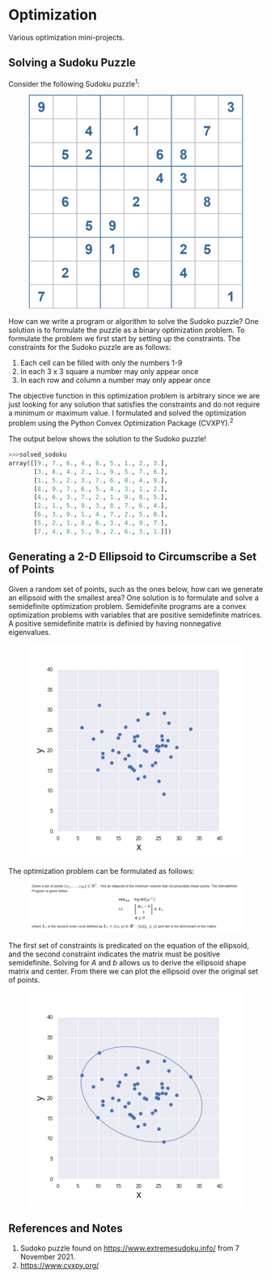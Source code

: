 # Optimization
Various optimization mini-projects.


## Solving a Sudoku Puzzle

Consider the following Sudoku puzzle<sup>1</sup>:

 <p align="center">
  </p>
<figure>
  <p align="center">
    <img src="https://github.com/bwalzer4/Optimization/blob/main/Visuals/Sudoku_1.png?raw=True" />
  </p>
</figure>

How can we write a program or algorithm to solve the Sudoko puzzle? One solution is to formulate the puzzle as a binary optimization problem. To formulate the problem we first start by setting up the constraints. The constraints for the Sudoko puzzle are as follows:

1. Each cell can be filled with only the numbers 1-9
2. In each 3 x 3 square a number may only appear once
3. In each row and column a number may only appear once

The objective function in this optimization problem is arbitrary since we are just looking for any solution that satisfies the constraints and do not require a minimum or maximum value. I formulated and solved the optimization problem using the Python Convex Optimization Package (CVXPY).<sup>2</sup>

The output below shows the solution to the Sudoko puzzle!

```python
>>>solved_sodoku
array([[9., 7., 6., 4., 8., 5., 1., 2., 3.],
       [3., 8., 4., 2., 1., 9., 5., 7., 6.],
       [1., 5., 2., 3., 7., 6., 8., 4., 9.],
       [8., 9., 7., 6., 5., 4., 3., 1., 2.],
       [4., 6., 3., 7., 2., 1., 9., 8., 5.],
       [2., 1., 5., 9., 3., 8., 7., 6., 4.],
       [6., 3., 9., 1., 4., 7., 2., 5., 8.],
       [5., 2., 1., 8., 6., 3., 4., 9., 7.],
       [7., 4., 8., 5., 9., 2., 6., 3., 1.]])
```

## Generating a 2-D Ellipsoid to Circumscribe a Set of Points

Given a random set of points, such as the ones below, how can we generate an ellipsoid with the smallest area? One solution is to formulate and solve a semidefinite optimization problem. Semidefinite programs are a convex optimization problems with variables that are positive semidefinite matrices. A positive semidefinite matrix is definied by having nonnegative eigenvalues. 

 <p align="center">
  </p>
<figure>
  <p align="center">
    <img src="https://github.com/bwalzer4/Optimization/blob/main/Visuals/random_points.png?raw=True" />
  </p>
</figure>

The optimization problem can be formulated as follows:

 <p align="center">
  </p>
<figure>
  <p align="center">
    <img src="https://github.com/bwalzer4/Optimization/blob/main/Visuals/SDP_program.PNG?raw=True" />
  </p>
</figure>

The first set of constraints is predicated on the equation of the ellipsoid, and the second constraint indicates the matrix must be positive semidefinite. Solving for $A$ and $b$ allows us to derive the ellipsoid shape matrix and center. From there we can plot the ellipsoid over the original set of points.

 <p align="center">
  </p>
<figure>
  <p align="center">
    <img src="https://github.com/bwalzer4/Optimization/blob/main/Visuals/ellipsoid.png?raw=True" />
  </p>
</figure>

## References and Notes
1. Sudoko puzzle found on https://www.extremesudoku.info/ from 7 November 2021.
2. https://www.cvxpy.org/
